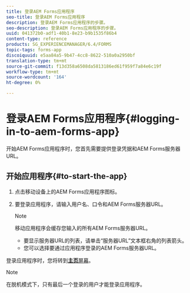 ```yaml
---
title: 登录AEM Forms应用程序
seo-title: 登录AEM Forms应用程序
description: 登录AEM Forms应用程序的步骤。
seo-description: 登录AEM Forms应用程序的步骤。
uuid: 041372b0-adf1-40b1-8e23-b9b1535f86b4
content-type: reference
products: SG_EXPERIENCEMANAGER/6.4/FORMS
topic-tags: forms-app
discoiquuid: e5aa84a5-9b47-4cc8-8622-510a0a2950bf
translation-type: tm+mt
source-git-commit: f13d358a6508da5813186ed61f959f7a84e6c19f
workflow-type: tm+mt
source-wordcount: '164'
ht-degree: 0%

---
```



# 登录AEM Forms应用程序{#logging-in-to-aem-forms-app}

开始AEM Forms应用程序时，您首先需要提供登录凭据和AEM Forms服务器URL。

## 开始应用程序{#to-start-the-app}

1. 点击移动设备上的AEM Forms应用程序图标。
1. 要登录应用程序，请输入用户名、口令和AEM Forms服务器URL。

   >[!NOTE]
   >
   >移动应用程序会缓存您输入的所有AEM Forms服务器URL。
   >
   >* 要显示服务器URL的列表，请单击“服务器URL”文本框右角的列表箭头。
   >* 您可以选择要通过应用程序登录的AEM Forms服务器URL。


登录应用程序时，您将转到&#x200B;[**主页**&#x200B;屏幕](/help/forms/using/home-screen.md)。

>[!NOTE]
>
>在脱机模式下，只有最后一个登录的用户才能登录应用程序。
